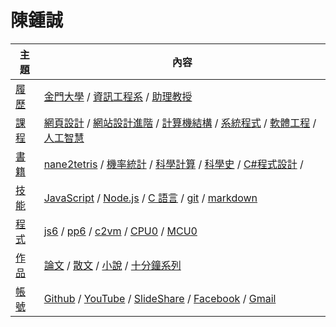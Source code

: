 # 陳鍾誠

主題  | 內容
------|----------------
[履歷](https://www.cakeresume.com/f5611f) | [金門大學](http://www.nqu.edu.tw/) / [資訊工程系](http://www.nqu.edu.tw/educsie/index.php) / [助理教授](http://www.nqu.edu.tw/educsie/index.php?act=blog&code=list&ids=4) 
[課程](./課程) | [網頁設計](./課程/網頁設計) / [網站設計進階](./課程/網站設計) / [計算機結構](./課程/計算機結構) / [系統程式](./課程/系統程式) / [軟體工程](./課程/軟體工程) / [人工智慧](./課程/人工智慧)
[書籍](./書籍) | [nane2tetris](./書籍/nane2tetris) / [機率統計](./書籍/機率統計) / [科學計算](./書籍/科學計算) / [科學史](./書籍/科學史) / [C#程式設計](./書籍/C＃程式設計) / 
[技能](./技能) | [JavaScript](./課程/javascript) / [Node.js](./課程/nodejs) / [C 語言](./課程/C語言) / [git](./課程/git) / [markdown](./課程/markdown) 
[程式](./程式) | [js6](./作品/js6) / [pp6](./作品/pp6) / [c2vm](./課程/系統程式/c2vm) / [CPU0](./課程/系統程式/CPU0) / [MCU0](./課程/系統程式/MCU0)
[作品](./作品) | [論文](./論文) / [散文](./作品/散文) / [小說](./作品/小說) / [十分鐘系列](./作品/十分鐘系列)
[帳號](./帳號) | [Github](https://github.com/ccckmit) / [YouTube](https://www.youtube.com/user/ccckmit) / [SlideShare](http://www.slideshare.net/ccckmit/) / [Facebook](https://www.facebook.com/ccckmit) / [Gmail](mailto://ccckmit@gmail.com)
